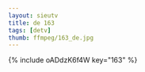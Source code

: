 ```yaml
--- 
layout: sieutv
title: de 163
tags: [detv]
thumb: ffmpeg/163_de.jpg
---
```

{% include oADdzK6f4W key="163" %} 
